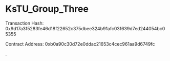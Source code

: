 # KsTU_Group_Three

Transaction Hash: 0x9d17a3f5283fe46d18f22652c375dbee324b91afc03f639d7ed244054bc05355

Contract Address: 0xb0a90c30d72e0ddac21653c4cec961aa9d6749fc

.